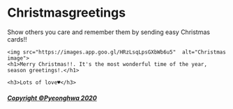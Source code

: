 # Christmasgreetings
Show others you care and remember them by sending easy Christmas cards!!

<!DOCTYPE html>
<html>
<body>

<div class="Christmas-card">
    
    <img src="https://images.app.goo.gl/HRzLsqLpsGXbWb6u5"  alt="Christmas image">
    <h1>Merry Christmas!!. It's the most wonderful time of the year, season greetings!.</h1>
    
    <h3>Lots of love♥️</h3>
    
  </div>
  <h5 class="source-link"><a href="https://images.app.goo.gl/uYM7tB7j4iZowGMH7"</a>Copyright ©Pyeonghwa 2020</h5>

</body>
</html>

